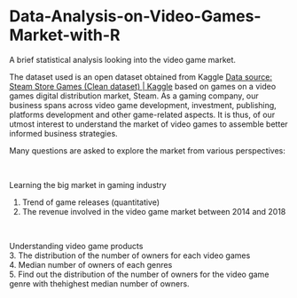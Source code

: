 # Data-Analysis-on-Video-Games-Market-with-R
A brief statistical analysis looking into the video game market. 

The dataset used is an open dataset obtained from Kaggle [Data source: Steam Store Games
(Clean dataset) | Kaggle](https://www.kaggle.com/datasets/nikdavis/steam-store-games?datasetId=227895&sortBy=voteCount)
based on games on a video games digital distribution market, Steam.
As a gaming company, our business spans across video game development, investment,
publishing, platforms development and other game-related aspects. It is thus, of our utmost
interest to understand the market of video games to assemble better informed business strategies.
<br>

Many questions are asked to explore the market from various perspectives: <br>

<br>

Learning the big market in gaming industry <br>
1. Trend of game releases (quantitative)
2. The revenue involved in the video game market between 2014 and 2018

<br>

Understanding video game products <br>
3. The distribution of the number of owners for each video games <br>
4. Median number of owners of each genres <br>
5. Find out the distribution of the number of owners for the video game genre with thehighest median number of owners.
